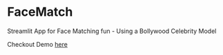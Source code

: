 # FaceMatch
Streamlit App for Face Matching fun - Using a Bollywood Celebrity Model

Checkout Demo [here](ml.newsforaction.in)
